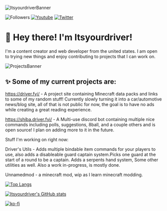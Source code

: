 ![ItsyourdriverBanner](https://cdn.driver.fyi/r/mainbanner.png)


![Followers](https://img.shields.io/github/followers/itsyourdriver?style=social)
[![Youtube](https://img.shields.io/youtube/channel/subscribers/UC0YB4CrnNTDZBbGEO2z8Uww?style=social)](https://www.youtube.com/channel/UCuriNnMLfmUviVPN2mtNk5A)
[![Twitter](https://img.shields.io/twitter/follow/Itsyourdriver_?style=social)](https://twitter.com/Itsyourdriver_)


#  👋 Hey there! I'm Itsyourdriver!
I'm a content creator and web developer from the united states. I am open to trying new things and enjoy contributing to projects that I can work on.



![ProjectsBanner](https://cdn.driver.fyi/r/projectsbanner.png)
## ✨ Some of my current projects are: 

https://driver.fyi/ - A project site containing Minecraft data packs and links to some of my random stuff! Currently slowly turning it into a car/automotive news/blog site, all of that is not public for now, the goal is to have no ads while creating a great reading experience.

https://shiba.driver.fyi/ - A Multi-use discord bot containing multiple nice commands including polls, suggestions, 8ball, and a couple others and is open source! I plan on adding more to it in the future.

Stuff I'm working on right now:


Driver's Utils - Adds multiple bindable item commands for your players to use, also adds a disableable guard captain system.Picks one guard at the start of a round to be a captain. Adds a serpents hand system, Some other utilities as well. Also a work in-progress, is mostly done.

Unnamedmod - a minecraft mod, wip as I learn minecraft modding.

[![Top Langs](https://github-readme-stats.vercel.app/api/top-langs/?username=Itsyourdriver)](https://github.com/anuraghazra/github-readme-stats)

[![Itsyourdriver's GitHub stats](https://github-readme-stats.vercel.app/api?username=Itsyourdriver)](https://github.com/anuraghazra/github-readme-stats)

[![ko-fi](https://ko-fi.com/img/githubbutton_sm.svg)](https://ko-fi.com/R6R3D2DU1)
